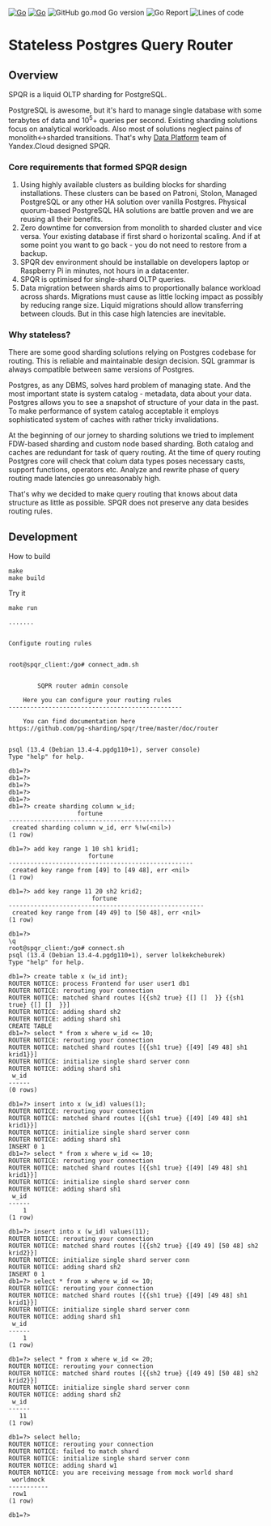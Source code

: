 [![Go](https://github.com/pg-sharding/spqr/actions/workflows/build.yaml/badge.svg)](https://github.com/pg-sharding/spqr/actions/workflows/build.yaml)
[![Go](https://github.com/pg-sharding/spqr/actions/workflows/tests.yaml/badge.svg)](https://github.com/pg-sharding/spqr/actions/workflows/tests.yaml)
![GitHub go.mod Go version](https://img.shields.io/github/go-mod/go-version/pg-sharding/spqr)
![Go Report](https://goreportcard.com/badge/github.com/pg-sharding/spqr)
![Lines of code](https://img.shields.io/tokei/lines/github/pg-sharding/spqr)

# Stateless Postgres Query Router

## Overview
SPQR is a liquid OLTP sharding for PostgreSQL.

PostgreSQL is awesome, but it's hard to manage single database with some terabytes of data and 10<sup>5</sup>+ queries per second. Existing sharding solutions focus on analytical workloads. Also most of solutions neglect pains of monolith<->sharded transitions. That's why [Data Platform](https://cloud.yandex.com/en-ru/services#data-platform) team of Yandex.Cloud designed SPQR.

### Core requirements that formed SPQR design
1. Using highly available clusters as building blocks for sharding installations. These clusters can be based on Patroni, Stolon, Managed PostgreSQL or any other HA solution over vanilla Postgres. Physical quorum-based PostgreSQL HA solutions are battle proven and we are reusing all their benefits.
2. Zero downtime for conversion from monolith to sharded cluster and vice versa. Your existing database if first shard o horizontal scaling. And if at some point you want to go back - you do not need to restore from a backup.
3. SPQR dev environment should be installable on developers laptop or Raspberry Pi in minutes, not hours in a datacenter.
4. SPQR is optimised for single-shard OLTP queries.
5. Data migration between shards aims to proportionally balance workload across shards. Migrations must cause as little locking impact as possibly by reducing range size. Liquid migrations should allow transferring between clouds. But in this case high latencies are inevitable.

### Why stateless?
There are some good sharding solutions relying on Postgres codebase for routing. This is reliable and maintainable design decision. SQL grammar is always compatible between same versions of Postgres.

Postgres, as any DBMS, solves hard problem of managing state. And the most important state is system catalog - metadata, data about your data. Postgres allows you to see a snapshot of structure of your data in the past. To make performance of system catalog acceptable it employs sophisticated system of caches with rather tricky invalidations.

At the beginning of our jorney to sharding solutions we tried to implement FDW-based sharding and custom node based sharding.
Both catalog and caches are redundant for task of query routing. At the time of query routing Postgres core will check that colum data types poses necessary casts, support functions, operators etc. Analyze and rewrite phase of query routing made latencies go unreasonably high.

That's why we decided to make query routing that knows about data structure as little as possible. SPQR does not preserve any data besides routing rules.

## Development

How to build

```
make
make build
```

Try it

```
make run

.......


Configute routing rules


root@spqr_client:/go# connect_adm.sh 


		SQPR router admin console

	Here you can configure your routing rules
------------------------------------------------

	You can find documentation here 
https://github.com/pg-sharding/spqr/tree/master/doc/router


psql (13.4 (Debian 13.4-4.pgdg110+1), server console)
Type "help" for help.

db1=?> 
db1=?> 
db1=?> 
db1=?> 
db1=?> 
db1=?> create sharding column w_id;
                   fortune                    
----------------------------------------------
 created sharding column w_id, err %!w(<nil>)
(1 row)

db1=?> add key range 1 10 sh1 krid1;
                      fortune                      
---------------------------------------------------
 created key range from [49] to [49 48], err <nil>
(1 row)

db1=?> add key range 11 20 sh2 krid2;
                       fortune                        
------------------------------------------------------
 created key range from [49 49] to [50 48], err <nil>
(1 row)

db1=?> 
\q
root@spqr_client:/go# connect.sh 
psql (13.4 (Debian 13.4-4.pgdg110+1), server lolkekcheburek)
Type "help" for help.

db1=?> create table x (w_id int);
ROUTER NOTICE: process Frontend for user user1 db1
ROUTER NOTICE: rerouting your connection
ROUTER NOTICE: matched shard routes [{{sh2 true} {[] []  }} {{sh1 true} {[] []  }}]
ROUTER NOTICE: adding shard sh2
ROUTER NOTICE: adding shard sh1
CREATE TABLE
db1=?> select * from x where w_id <= 10; 
ROUTER NOTICE: rerouting your connection
ROUTER NOTICE: matched shard routes [{{sh1 true} {[49] [49 48] sh1 krid1}}]
ROUTER NOTICE: initialize single shard server conn
ROUTER NOTICE: adding shard sh1
 w_id 
------
(0 rows)

db1=?> insert into x (w_id) values(1);
ROUTER NOTICE: rerouting your connection
ROUTER NOTICE: matched shard routes [{{sh1 true} {[49] [49 48] sh1 krid1}}]
ROUTER NOTICE: initialize single shard server conn
ROUTER NOTICE: adding shard sh1
INSERT 0 1
db1=?> select * from x where w_id <= 10;
ROUTER NOTICE: rerouting your connection
ROUTER NOTICE: matched shard routes [{{sh1 true} {[49] [49 48] sh1 krid1}}]
ROUTER NOTICE: initialize single shard server conn
ROUTER NOTICE: adding shard sh1
 w_id 
------
    1
(1 row)

db1=?> insert into x (w_id) values(11);
ROUTER NOTICE: rerouting your connection
ROUTER NOTICE: matched shard routes [{{sh2 true} {[49 49] [50 48] sh2 krid2}}]
ROUTER NOTICE: initialize single shard server conn
ROUTER NOTICE: adding shard sh2
INSERT 0 1
db1=?> select * from x where w_id <= 10;
ROUTER NOTICE: rerouting your connection
ROUTER NOTICE: matched shard routes [{{sh1 true} {[49] [49 48] sh1 krid1}}]
ROUTER NOTICE: initialize single shard server conn
ROUTER NOTICE: adding shard sh1
 w_id 
------
    1
(1 row)

db1=?> select * from x where w_id <= 20;
ROUTER NOTICE: rerouting your connection
ROUTER NOTICE: matched shard routes [{{sh2 true} {[49 49] [50 48] sh2 krid2}}]
ROUTER NOTICE: initialize single shard server conn
ROUTER NOTICE: adding shard sh2
 w_id 
------
   11
(1 row)

db1=?> select hello;
ROUTER NOTICE: rerouting your connection
ROUTER NOTICE: failed to match shard
ROUTER NOTICE: initialize single shard server conn
ROUTER NOTICE: adding shard w1
ROUTER NOTICE: you are receiving message from mock world shard
 worldmock 
-----------
 row1
(1 row)

db1=?> 



```
